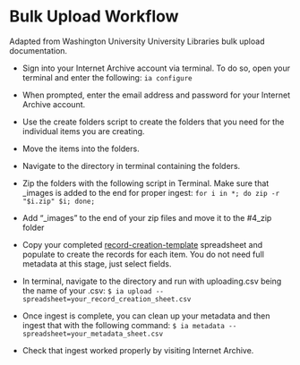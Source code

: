 # Bulk Upload Workflow 
Adapted from Washington University University Libraries bulk upload documentation.
- Sign into your Internet Archive account via terminal. To do so, open your terminal and enter the following: 
`ia configure`
- When prompted, enter the email address and password for your Internet Archive account.
- Use the create folders script to create the folders that you need for the individual items you are creating.
- Move the items into the folders.
- Navigate to the directory in terminal containing the folders.
- Zip the folders with the following script in Terminal. Make sure that _images is added to the end for proper ingest:
    `for i in *; do zip -r "$i.zip" $i; done;` 

- Add “_images” to the end of your zip files and move it to the #4_zip folder
- Copy your completed [record-creation-template](ia_workflow/record-creation-template.csv) spreadsheet and populate to create the records for each item. You do not need full metadata at this stage, just select fields.
- In terminal, navigate to the directory and run with uploading.csv being the name of your .csv:
    `$ ia upload --spreadsheet=your_record_creation_sheet.csv`
- Once ingest is complete, you can clean up your metadata and then ingest that with the following command:
  `$ ia metadata --spreadsheet=your_metadata_sheet.csv`
- Check that ingest worked properly by visiting Internet Archive. 
  
